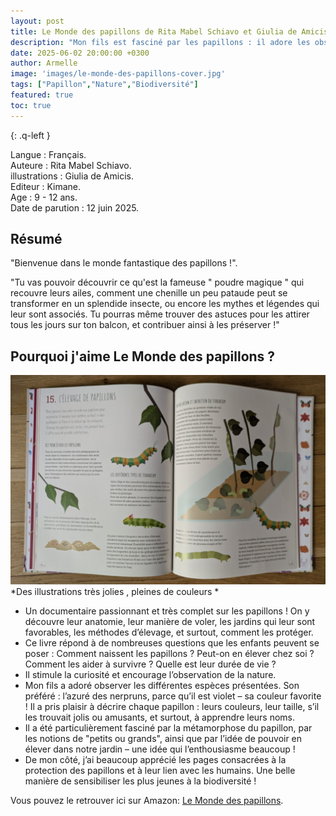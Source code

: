 ```yaml
---
layout: post
title: Le Monde des papillons de Rita Mabel Schiavo et Giulia de Amicis.
description: "Mon fils est fasciné par les papillons : il adore les observer dans notre jardin ou lors de nos balades, toujours curieux de découvrir ce que la nature a à lui montrer." 
date: 2025-06-02 20:00:00 +0300
author: Armelle
image: 'images/le-monde-des-papillons-cover.jpg'
tags: ["Papillon","Nature","Biodiversité"]
featured: true
toc: true
---
```


{: .q-left }

Langue : Français.       
Auteure : Rita Mabel Schiavo.   
illustrations : Giulia de Amicis.                  
Editeur : Kimane.           
Age : 9 - 12 ans.                  
Date de parution : 12 juin 2025.

## Résumé

"Bienvenue dans le monde fantastique des papillons !".

"Tu vas pouvoir découvrir ce qu'est la fameuse " poudre magique " qui recouvre leurs ailes, comment une chenille un peu pataude peut se transformer en un splendide insecte, ou encore les mythes et légendes qui leur sont associés. Tu pourras même trouver des astuces pour les attirer tous les jours sur ton balcon, et contribuer ainsi à les préserver !"

## Pourquoi j'aime Le Monde des papillons ?

![Des illustrations très jolies, pleines de couleurs ](images/le-monde-des-papillons-int.jpg)
*Des illustrations très jolies , pleines de couleurs *
- Un documentaire passionnant et très complet sur les papillons ! On y découvre leur anatomie, leur manière de voler, les jardins qui leur sont favorables, les méthodes d’élevage, et surtout, comment les protéger.
- Ce livre répond à de nombreuses questions que les enfants peuvent se poser : Comment naissent les papillons ? Peut-on en élever chez soi ? Comment les aider à survivre ? Quelle est leur durée de vie ?
- Il stimule la curiosité et encourage l’observation de la nature.
- Mon fils a adoré observer les différentes espèces présentées. Son préféré : l’azuré des nerpruns, parce qu’il est violet – sa couleur favorite ! Il a pris plaisir à décrire chaque papillon : leurs couleurs, leur taille, s’il les trouvait jolis ou amusants, et surtout, à apprendre leurs noms.
- Il a été particulièrement fasciné par la métamorphose du papillon, par les notions de "petits ou grands", ainsi que par l’idée de pouvoir en élever dans notre jardin – une idée qui l’enthousiasme beaucoup !
- De mon côté, j’ai beaucoup apprécié les pages consacrées à la protection des papillons et à leur lien avec les humains. Une belle manière de sensibiliser les plus jeunes à la biodiversité !

Vous pouvez le retrouver ici sur Amazon: [Le Monde des papillons](https://amzn.to/4nzilTI). 